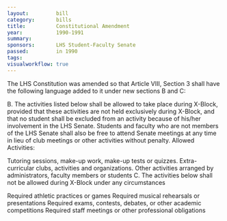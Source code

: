 ```yaml
---  
layout:         bill
category:       bills
title:          Constitutional Amendment
year:           1990-1991
summary:        
sponsors:       LHS Student-Faculty Senate
passed:         in 1990
tags:           
visualworkflow: true
---
```


The LHS Constitution was amended so that Article VIII, Section 3 shall have the following language added to it under new sections B and C:

B. The activities listed below shall be allowed to take place during X-Block, provided that these activities are not held exclusively during X-Block, and that no student shall be excluded from an activity because of his/her involvement in the LHS Senate. Students and faculty who are not members of the LHS Senate shall also be free to attend Senate meetings at any time in lieu of club meetings or other activities without penalty.
Allowed Activities:

Tutoring sessions, make-up work, make-up tests or quizzes.
Extra-curricular clubs, activities and organizations.
Other activities arranged by administrators, faculty members or students
C. The activities below shall not be allowed during X-Block under any circumstances

Required athletic practices or games
Required musical rehearsals or presentations
Required exams, contests, debates, or other academic competitions
Required staff meetings or other professional obligations